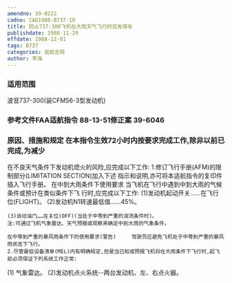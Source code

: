 ```yaml
---
amendno: 39-0222
cadno: CAD1988-B737-10
title: 防止737-300飞机在大雨天气飞行时双发停车
publishdate: 1988-11-29
effdate: 1988-12-01
tags: B737
categories: 民航总局
author: 李海
---
```


### 适用范围 
波音737-300(装CFM56-3型发动机)

### 参考文件FAA适航指令 88-13-51修正案 39-6046

### 原因、措施和规定     在本指令生效72小时内按要求完成工作,除非以前已完成,为减少
在不良天气条件下发动机熄火的风险,应完成以下工作: 
1.修订飞行手册(AFM)的限制部分(LIMITATION SECTION)加入下述
指示和说明,亦可将本适航指令的复印件插入飞行手册。         在中到大雨条件下使用要求     当飞机在飞行中遇到中到大雨的气候条件或预计在类似条件下飞
行时,应完成以下工作: 
    (1)发动机起动开关……在飞行位(FLIGHT)。 
    (2)发动机N1转速最低值……45%。

    (3)自动油门……在关位(OFF)(当处于中等到严重的湍流条件时)。 
    注:可通过飞机气象雷达、天气预报或观察来确定中到大雨的气象条件。 
  
    在中等到严重的暴风雨条件下的使用要求(警告)     驾驶员应避免飞机处于中等到严重的暴风雨状态下飞行。 
    2.尽管最低设备清单(MEL)内有明确规定,但是当已知或预报飞机将在大雨条件下飞行时,起飞前必须保证下列系统工作正常: 
(1)
气象雷达。 
    (2)发动机点火系统--两台发动机、左、右点火器。


